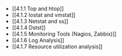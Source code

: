 

- [[4.1.1 Top and htop]]
- [[4.1.2 Iostat and vmstat]]
- [[4.1.3 Netstat and ss]]
- [[4.1.4 Dstst]]
- [[4.1.5 Monitoring Tools (Nagios, Zabbix)]]
- [[4.1.6 Log Analysis]]
- [[4.1.7 Resource utilization analysis]]